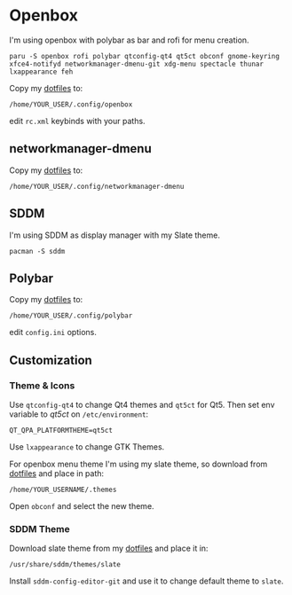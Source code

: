 # Openbox
I'm using openbox with polybar as bar and rofi for menu creation.
```
paru -S openbox rofi polybar qtconfig-qt4 qt5ct obconf gnome-keyring xfce4-notifyd networkmanager-dmenu-git xdg-menu spectacle thunar lxappearance feh
```
Copy my [dotfiles](https://github.com/mirkobrombin/myarchlinux/tree/master/dotfiles/config/openbox) to:
```
/home/YOUR_USER/.config/openbox
```
edit `rc.xml` keybinds with your paths.

## networkmanager-dmenu
Copy my [dotfiles](https://github.com/mirkobrombin/myarchlinux/tree/master/dotfiles/config/networkmanager-dmenu) to:
```
/home/YOUR_USER/.config/networkmanager-dmenu
```

## SDDM
I'm using SDDM as display manager with my Slate theme.
```
pacman -S sddm
```

## Polybar
Copy my [dotfiles](https://github.com/mirkobrombin/myarchlinux/tree/master/dotfiles/config/polybar) to:
```
/home/YOUR_USER/.config/polybar
```
edit `config.ini` options.

## Customization
### Theme & Icons
Use `qtconfig-qt4` to change Qt4 themes and `qt5ct` for Qt5.
Then set env variable to *qt5ct* on `/etc/environment`:
```
QT_QPA_PLATFORMTHEME=qt5ct
```
Use `lxappearance` to change GTK Themes.

For openbox menu theme I'm using my slate theme, so download from [dotfiles](https://github.com/mirkobrombin/myarchlinux/tree/master/dotfiles/themes/Slate) and place in path:
```
/home/YOUR_USERNAME/.themes
```
Open `obconf` and select the new theme.

### SDDM Theme
Download slate theme from my [dotfiles](https://github.com/mirkobrombin/myarchlinux/tree/master/dotfiles/sddm/slate) and place it in:
```
/usr/share/sddm/themes/slate
```

Install `sddm-config-editor-git` and use it to change default theme to `slate`.